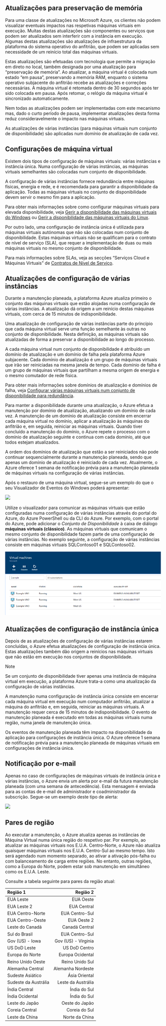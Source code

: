 

## <a name="memory-preserving-updates"></a>Atualizações para preservação de memória
Para uma classe de atualizações no Microsoft Azure, os clientes não podem visualizar eventuais impactos nas respetivas máquinas virtuais em execução. Muitas destas atualizações são componentes ou serviços que podem ser atualizados sem interferir com a instância em execução. Algumas destas atualizações são atualizações de infraestrutura da plataforma do sistema operativo do anfitrião, que podem ser aplicadas sem necessidade de um reinício total das máquinas virtuais.

Estas atualizações são efetuadas com tecnologia que permite a migração em direto no local, também designada por uma atualização para “preservação de memória”. Ao atualizar, a máquina virtual é colocada num estado “em pausa”, preservando a memória RAM, enquanto o sistema operativo subjacente do anfitrião recebe as atualizações e correções necessárias. A máquina virtual é retomada dentro de 30 segundos após ter sido colocada em pausa. Após retomar, o relógio da máquina virtual é sincronizado automaticamente.

Nem todas as atualizações podem ser implementadas com este mecanismo mas, dado o curto período de pausa, implementar atualizações desta forma reduz consideravelmente o impacto nas máquinas virtuais.

As atualizações de várias instâncias (para máquinas virtuais num conjunto de disponibilidade) são aplicadas num domínio de atualização de cada vez.  

## <a name="virtual-machine-configurations"></a>Configurações de máquina virtual
Existem dois tipos de configuração de máquinas virtuais: várias instâncias e instância única. Numa configuração de várias instâncias, as máquinas virtuais semelhantes são colocadas num conjunto de disponibilidade.

A configuração de várias instâncias fornece redundância entre máquinas físicas, energia e rede, e é recomendada para garantir a disponibilidade da aplicação. Todas as máquinas virtuais no conjunto de disponibilidade devem servir o mesmo fim para a aplicação.

Para obter mais informações sobre como configurar máquinas virtuais para elevada disponibilidade, veja [Gerir a disponibilidade das máquinas virtuais do Windows](../articles/virtual-machines/windows/manage-availability.md?toc=%2fazure%2fvirtual-machines%2fwindows%2ftoc.json) ou [Gerir a disponibilidade das máquinas virtuais do Linux](../articles/virtual-machines/linux/manage-availability.md?toc=%2fazure%2fvirtual-machines%2flinux%2ftoc.json).

Por outro lado, uma configuração de instância única é utilizada para máquinas virtuais autónomas que não são colocadas num conjunto de disponibilidade. Estas máquinas virtuais não se qualificam para o contrato de nível de serviço (SLA), que requer a implementação de duas ou mais máquinas virtuais no mesmo conjunto de disponibilidade.

Para mais informações sobre SLAs, veja as secções “Serviços Cloud e Máquinas Virtuais” de [Contratos de Nível de Serviço](https://azure.microsoft.com/support/legal/sla/).

## <a name="multi-instance-configuration-updates"></a>Atualizações de configuração de várias instâncias
Durante a manutenção planeada, a plataforma Azure atualiza primeiro o conjunto das máquinas virtuais que estão alojadas numa configuração de várias instâncias. A atualização dá origem a um reinício destas máquinas virtuais, com cerca de 15 minutos de indisponibilidade.

Uma atualização de configuração de várias instâncias parte do princípio que cada máquina virtual serve uma função semelhante às outras no conjunto de disponibilidade. Nesta definição, as máquinas virtuais são atualizadas de forma a preservar a disponibilidade ao longo do processo.

A cada máquina virtual num conjunto de disponibilidade é atribuído um domínio de atualização e um domínio de falha pela plataforma Azure subjacente. Cada domínio de atualização é um grupo de máquinas virtuais que irão ser reiniciadas na mesma janela de tempo. Cada domínio de falha é um grupo de máquinas virtuais que partilham a mesma origem de energia e o mesmo comutador de rede física.


Para obter mais informações sobre domínios de atualização e domínios de falha, veja [Configurar várias máquinas virtuais num conjunto de disponibilidade para redundância](../articles/virtual-machines/windows/manage-availability.md#configure-multiple-virtual-machines-in-an-availability-set-for-redundancy).

Para manter a disponibilidade durante uma atualização, o Azure efetua a manutenção por domínio de atualização, atualizando um domínio de cada vez. A manutenção de um domínio de atualização consiste em encerrar cada máquina virtual no domínio, aplicar a atualização às máquinas do anfitrião e, em seguida, reiniciar as máquinas virtuais. Quando tiver concluído a manutenção do domínio, o Azure repete o processo com o domínio de atualização seguinte e continua com cada domínio, até que todos estejam atualizados.

A ordem dos domínios de atualização que estão a ser reiniciados não pode continuar sequencialmente durante a manutenção planeada, sendo que apenas um domínio de atualização é reiniciado de cada vez. Atualmente, o Azure oferece 1 semana de notificação prévia para a manutenção planeada de máquinas virtuais na configuração de várias instâncias.

Após o restauro de uma máquina virtual, segue-se um exemplo do que o seu Visualizador de Eventos do Windows poderá apresentar:

<!--Image reference-->
![][image2]


Utilize o visualizador para comunicar as máquinas virtuais que estão configuradas numa configuração de várias instâncias através do portal do Azure, do Azure PowerShell ou da CLI do Azure. Por exemplo, com o portal do Azure, pode adicionar o _Conjunto de Disponibilidade_ à caixa de diálogo **máquinas virtuais (clássico)**. As máquinas virtuais que comunicam o mesmo conjunto de disponibilidade fazem parte de uma configuração de várias instâncias. No exemplo seguinte, a configuração de várias instâncias consiste em máquinas virtuais SQLContoso01 e SQLContoso02.

<!--Image reference-->
  ![Vista (clássica) de máquinas virtuais a partir do portal do Azure][image4]

## <a name="single-instance-configuration-updates"></a>Atualizações de configuração de instância única
Depois de as atualizações de configuração de várias instâncias estarem concluídas, o Azure efetua atualizações de configuração de instância única. Estas atualizações também dão origem a reinícios nas máquinas virtuais que não estão em execução nos conjuntos de disponibilidade.

> [!NOTE]
> Se um conjunto de disponibilidade tiver apenas uma instância de máquina virtual em execução, a plataforma Azure trata-a como uma atualização da configuração de várias instâncias.
>

A manutenção numa configuração de instância única consiste em encerrar cada máquina virtual em execução num computador anfitrião, atualizar a máquina do anfitrião e, em seguida, reiniciar as máquinas virtuais. A manutenção requer cerca de 15 minutos de indisponibilidade. O evento de manutenção planeada é executado em todas as máquinas virtuais numa região, numa janela de manutenção única.


Os eventos de manutenção planeada têm impacto na disponibilidade da aplicação para configurações de instância única. O Azure oferece 1 semana de notificação prévia para a manutenção planeada de máquinas virtuais em configurações de instância única.

## <a name="email-notification"></a>Notificação por e-mail
Apenas no caso de configurações de máquinas virtuais de instância única e várias instâncias, o Azure envia um alerta por e-mail da futura manutenção planeada (com uma semana de antecedência). Esta mensagem é enviada para as contas de e-mail de administrador e coadministrador da subscrição. Segue-se um exemplo deste tipo de alerta:

<!--Image reference-->
![][image1]

## <a name="region-pairs"></a>Pares de região

Ao executar a manutenção, o Azure atualiza apenas as instâncias de Máquina Virtual numa única região do respetivo par. Por exemplo, ao atualizar as máquinas virtuais nos E.U.A. Centro-Norte, o Azure não atualiza quaisquer máquinas virtuais nos E.U.A. Centro-Sul ao mesmo tempo. Isto será agendado num momento separado, ao ativar a ativação pós-falha ou com balanceamento de carga entre regiões. No entanto, outras regiões, como a Europa do Norte, podem estar sob manutenção em simultâneo como os E.U.A. Leste.

Consulte a tabela seguinte para pares da região atual:

| Região 1 | Região 2 |
|:--- | ---:|
| EUA Leste |EUA Oeste |
| EUA Leste 2 |EUA Central |
| EUA Centro-Norte |EUA Centro-Sul |
| EUA Centro-Oeste |EUA Oeste 2 |
| Leste do Canadá |Canadá Central |
| Sul do Brasil |EUA Centro-Sul |
| Gov (US) - Iowa |Gov (US) - Virginia |
| US DoD Leste |US DoD Centro |
| Europa do Norte |Europa Ocidental |
| Reino Unido Oeste |Reino Unido Sul |
| Alemanha Central |Alemanha Nordeste |
| Sudeste Asiático |Ásia Oriental |
| Sudeste da Austrália |Leste da Austrália |
| Índia Central |Índia do Sul |
| Índia Ocidental |Índia do Sul |
| Leste do Japão |Oeste do Japão |
| Coreia Central |Coreia do Sul |
| Leste da China |Norte da China |


<!--Anchors-->
[image1]: ./media/virtual-machines-common-planned-maintenance/vmplanned1.png
[image2]: ./media/virtual-machines-common-planned-maintenance/EventViewerPostReboot.png
[image3]: ./media/virtual-machines-planned-maintenance/RegionPairs.PNG
[image4]: ./media/virtual-machines-common-planned-maintenance/availabilitysetexample.png


<!--Link references-->
[Virtual Machines Manage Availability]: ../articles/virtual-machines/virtual-machines-windows-hero-tutorial.md

[Understand planned versus unplanned maintenance]: ../articles/virtual-machines/windows/manage-availability.md#Understand-planned-versus-unplanned-maintenance/
